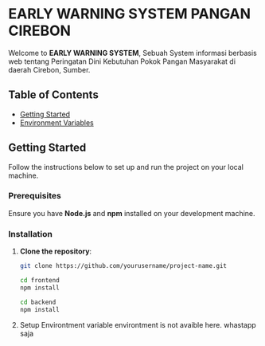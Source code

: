 # EARLY WARNING SYSTEM PANGAN CIREBON

Welcome to **EARLY WARNING SYSTEM**, Sebuah System informasi berbasis web tentang Peringatan Dini Kebutuhan Pokok Pangan Masyarakat di daerah Cirebon, Sumber.

## Table of Contents

- [Getting Started](#getting-started)
- [Environment Variables](#environment-variables)


## Getting Started

Follow the instructions below to set up and run the project on your local machine.

### Prerequisites

Ensure you have **Node.js** and **npm** installed on your development machine.

### Installation

1. **Clone the repository**:

   ```bash
   git clone https://github.com/yourusername/project-name.git

   cd frontend
   npm install

   cd backend 
   npm install

   ````

2. Setup Environtment variable
environtment is not avaible here. whastapp saja
